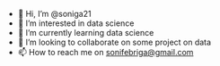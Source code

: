 - 👋 Hi, I’m @soniga21
- 👀 I’m interested in data science
- 🌱 I’m currently learning data science
- 💞️ I’m looking to collaborate on some project on data
- 📫 How to reach me on sonifebriga@gmail.com

<!---
soniga21/soniga21 is a ✨ special ✨ repository because its `README.md` (this file) appears on your GitHub profile.
You can click the Preview link to take a look at your changes.
--->
